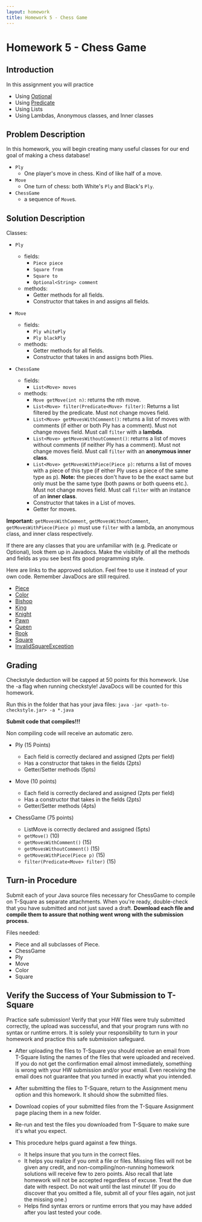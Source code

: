```yaml
---
layout: homework
title: Homework 5 - Chess Game
---
```


# Homework 5 - Chess Game

## Introduction

In this assignment you will practice

- Using [Optional](https://docs.oracle.com/javase/8/docs/api/java/util/Optional.html)
- Using [Predicate](https://docs.oracle.com/javase/8/docs/api/java/util/function/Predicate.html)
- Using Lists
- Using Lambdas, Anonymous classes, and Inner classes

## Problem Description

In this homework, you will begin creating many useful classes for our end goal of making a chess database!

- `Ply`
    - One player's move in chess. Kind of like half of a move.
- `Move`
    - One turn of chess: both White's `Ply` and Black's `Ply`.
- `ChessGame`
    - a sequence of `Move`s.

## Solution Description

Classes:
- `Ply`

  - fields:
    - `Piece piece`
    - `Square from`
    - `Square to`
    - `Optional<String> comment`
  - methods:
    - Getter methods for all fields.
    - Constructor that takes in and assigns all fields.

- `Move`

  - fields:
    - `Ply whitePly`
    - `Ply blackPly`
  - methods:
    - Getter methods for all fields.
    - Constructor that takes in and assigns both Plies.

- `ChessGame`

  - fields:
    - `List<Move> moves`
  - methods:
    - `Move getMove(int n)`: returns the nth move.
    - `List<Move> filter(Predicate<Move> filter)`: Returns a list filtered by the predicate. Must not change moves field.
    - `List<Move> getMovesWithComment()`: returns a list of moves with comments (if either or both Ply has a comment). Must not change moves field. Must call `filter` with a **lambda**.
    - `List<Move> getMovesWithoutComment()`: returns a list of moves without comments (if neither Ply has a comment). Must not change moves field. Must call `filter` with an **anonymous inner class**.
    - `List<Move> getMovesWithPiece(Piece p)`: returns a list of moves with a piece of this type (if either Ply uses a piece of the same type as p). **Note:** the pieces don't have to be the exact same but only must be the same type (both pawns or both queens etc.). Must not change moves field. Must call `filter` with an instance of an **inner class**.
    - Constructor that takes in a List of moves.
    - Getter for moves.

**Important:**
`getMovesWithComment`, `getMovesWithoutComment`, `getMovesWithPiece(Piece p)` must use `filter` with a lambda, an anonymous class, and inner class respectively.

If there are any classes that you are unfamiliar with (e.g. Predicate or Optional), look them up in Javadocs. Make the visibility of all the methods and fields as you see best fits good programming style.

Here are links to the approved solution. Feel free to use it instead of your own code. Remember JavaDocs are still required.
- [Piece](ApprovedSolution/Piece.java)
- [Color](ApprovedSolution/Color.java)
- [Bishop](ApprovedSolution/Bishop.java)
- [King](ApprovedSolution/King.java)
- [Knight](ApprovedSolution/Knight.java)
- [Pawn](ApprovedSolution/Pawn.java)
- [Queen](ApprovedSolution/Queen.java)
- [Rook](ApprovedSolution/Rook.java)
- [Square](ApprovedSolution/Square.java)
- [InvalidSquareException](ApprovedSolution/InvalidSquareException.java)

## Grading

Checkstyle deduction will be capped at 50 points for this homework.
Use the -a flag when running checkstyle! JavaDocs will be counted for this homework.

Run this in the folder that has your java files:
`java -jar <path-to-checkstyle.jar> -a *.java`

**Submit code that compiles!!!**

Non compiling code will receive an automatic zero.

- Ply (15 Points)

    - Each field is correctly declared and assigned (2pts per field)
    - Has a constructor that takes in the fields (2pts)
    - Getter/Setter methods (5pts)

- Move (10 points)

    - Each field is correctly declared and assigned (2pts per field)
    - Has a constructor that takes in the fields (2pts)
    - Getter/Setter methods (4pts)

- ChessGame (75 points)
    - ListMove is correctly declared and assigned (5pts)
    - `getMove()` (10)
    - `getMovesWithComment()` (15)
    - `getMovesWithoutComment()` (15)
    - `getMovesWithPiece(Piece p)` (15)
    - `filter(Predicate<Move> filter)` (15)

## Turn-in Procedure

Submit each of your Java source files necessary for ChessGame to compile on T-Square as separate attachments.  When you're ready, double-check that you have submitted and not just saved a draft. **Download each file and compile them to assure that nothing went wrong with the submission process.**

Files needed:

- Piece and all subclasses of Piece.
- ChessGame
- Ply
- Move
- Color
- Square

## Verify the Success of Your Submission to T-Square

Practice safe submission! Verify that your HW files were truly submitted correctly, the upload was successful, and that your program runs with no syntax or runtime errors. It is solely your responsibility to turn in your homework and practice this safe submission safeguard.

- After uploading the files to T-Square you should receive an email from T-Square listing the names of the files that were uploaded and received. If you do not get the confirmation email almost immediately, something is wrong with your HW submission and/or your email. Even receiving the email does not guarantee that you turned in exactly what you intended.
- After submitting the files to T-Square, return to the Assignment menu option and this homework. It should show the submitted files.
- Download copies of your submitted files from the T-Square Assignment page placing them in a new folder.
- Re-run and test the files you downloaded from T-Square to make sure it's what you expect.
- This procedure helps guard against a few things.

    - It helps insure that you turn in the correct files.
    - It helps you realize if you omit a file or files. Missing files will not be given any credit, and non-compiling/non-running homework solutions will receive few to zero points. Also recall that late homework will not be accepted regardless of excuse. Treat the due date with respect.  Do not wait until the last minute!
(If you do discover that you omitted a file, submit all of your files again, not just the missing one.)
    - Helps find syntax errors or runtime errors that you may have added after you last tested your code.